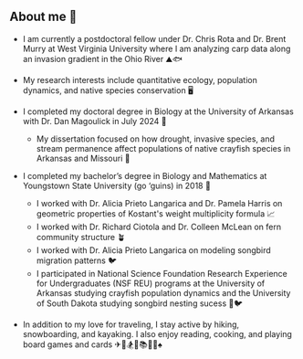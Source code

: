 ## About me 👋
- I am currently a postdoctoral fellow under Dr. Chris Rota and Dr. Brent Murry at West Virginia University where I am analyzing carp data along an invasion gradient in the Ohio River ⛰🐟
- My research interests include quantitative ecology, population dynamics, and native species conservation 🖥

- I completed my doctoral degree in Biology at the University of Arkansas with Dr. Dan Magoulick in July 2024 🐗
  - My dissertation focused on how drought, invasive species, and stream permanence affect populations of native crayfish species in Arkansas and Missouri 🦞
    
- I completed my bachelor’s degree in Biology and Mathematics at Youngstown State University (go ‘guins) in 2018 🐧
  - I worked with Dr. Alicia Prieto Langarica and Dr. Pamela Harris on geometric properties of Kostant's weight multiplicity formula 📈
  - I worked with Dr. Richard Ciotola and Dr. Colleen McLean on fern community structure 🪴
  - I worked with Dr. Alicia Prieto Langarica on modeling songbird migration patterns 🐦
  - I participated in National Science Foundation Research Experience for Undergraduates (NSF REU) programs at the University of Arkansas studying crayfish population dynamics and the University of South Dakota studying songbird nesting sucess 🦞🐦


- In addition to my love for traveling, I stay active by hiking, snowboarding, and kayaking. I also enjoy reading, cooking, and playing board games and cards ✈🥾🏂🛶📚🍳🎲♠

